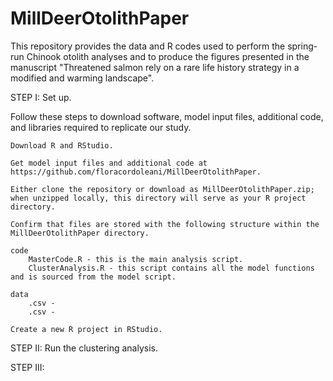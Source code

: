 # MillDeerOtolithPaper

This repository provides the data and R codes used to perform the spring-run Chinook otolith analyses and to produce the figures presented in the manuscript "Threatened salmon rely on a rare life history strategy in a modified and warming landscape".

STEP I: Set up.

Follow these steps to download software, model input files, additional code, and libraries required to replicate our study.

    Download R and RStudio.

    Get model input files and additional code at https://github.com/floracordoleani/MillDeerOtolithPaper.

    Either clone the repository or download as MillDeerOtolithPaper.zip; when unzipped locally, this directory will serve as your R project directory.

    Confirm that files are stored with the following structure within the MillDeerOtolithPaper directory.

    code
        MasterCode.R - this is the main analysis script.
        ClusterAnalysis.R - this script contains all the model functions and is sourced from the model script.

    data
        .csv - 
        .csv - 

    Create a new R project in RStudio.

STEP II: Run the clustering analysis.

STEP III: 

